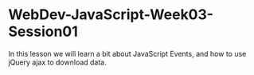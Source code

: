 # WebDev-JavaScript-Week03-Session01
In this lesson we will learn a bit about JavaScript Events,  and how to use jQuery ajax to download data.
